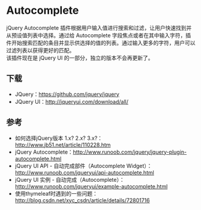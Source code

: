 # Autocomplete
jQuery Autocomplete 插件根据用户输入值进行搜索和过滤，让用户快速找到并从预设值列表中选择。通过给 Autocomplete 字段焦点或者在其中输入字符，插件开始搜索匹配的条目并显示供选择的值的列表。通过输入更多的字符，用户可以过滤列表以获得更好的匹配。<br>
该插件现在是 jQuery UI 的一部分，独立的版本不会再更新了。

## 下载
* JQuery：https://github.com/jquery/jquery
* JQuery UI：http://jqueryui.com/download/all/

## 参考
* 如何选择jQuery版本 1.x? 2.x? 3.x?：http://www.jb51.net/article/110228.htm
* jQuery Autocomplete：http://www.runoob.com/jquery/jquery-plugin-autocomplete.html
* jQuery UI API - 自动完成部件（Autocomplete Widget）：http://www.runoob.com/jqueryui/api-autocomplete.html
* jQuery UI 实例 - 自动完成（Autocomplete）：http://www.runoob.com/jqueryui/example-autocomplete.html
* 使用thymeleaf时遇到的一些问题：http://blog.csdn.net/xyc_csdn/article/details/72801716